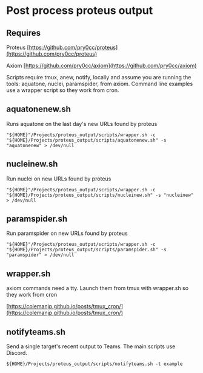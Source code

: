 # Post process proteus output

## Requires

Proteus [https://github.com/pry0cc/proteus](https://github.com/pry0cc/proteus)

Axiom [https://github.com/pry0cc/axiom](https://github.com/pry0cc/axiom)

Scripts require tmux, anew, notify, locally and assume you are running the tools: aquatone, nuclei, paramspider, from axiom. Command line examples use a wrapper script so they work from cron.

## aquatonenew.sh

Runs aquatone on the last day's new URLs found by proteus

`"${HOME}"/Projects/proteus_output/scripts/wrapper.sh -c "${HOME}/Projects/proteus_output/scripts/aquatonenew.sh" -s "aquatonenew" > /dev/null`

## nucleinew.sh

Run nuclei on new URLs found by proteus

`"${HOME}"/Projects/proteus_output/scripts/wrapper.sh -c "${HOME}/Projects/proteus_output/scripts/nucleinew.sh" -s "nucleinew" > /dev/null`

## paramspider.sh

Run paramspider on new URLs found by proteus

`"${HOME}"/Projects/proteus_output/scripts/wrapper.sh -c "${HOME}/Projects/proteus_output/scripts/paramspider.sh" -s "paramspider" > /dev/null`

## wrapper.sh
axiom commands need a tty. Launch them from tmux with wrapper.sh so they work from cron

[https://colemanjp.github.io/posts/tmux_cron/](https://colemanjp.github.io/posts/tmux_cron/)

## notifyteams.sh

Send a single target's recent output to Teams.  The main scripts use Discord.

`${HOME}/Projects/proteus_output/scripts/notifyteams.sh -t example`
